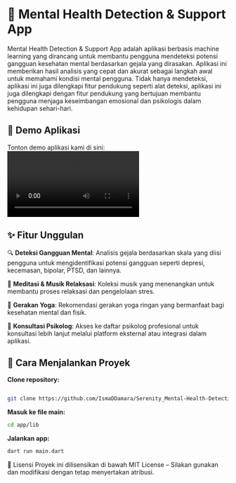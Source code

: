 # 🧠 **Mental Health Detection & Support App**

Mental Health Detection & Support App adalah aplikasi berbasis machine learning yang dirancang untuk membantu pengguna mendeteksi potensi gangguan kesehatan mental berdasarkan gejala yang dirasakan. Aplikasi ini memberikan hasil analisis yang cepat dan akurat sebagai langkah awal untuk memahami kondisi mental pengguna.
Tidak hanya mendeteksi, aplikasi ini juga dilengkapi fitur pendukung seperti alat deteksi, aplikasi ini juga dilengkapi dengan fitur pendukung yang bertujuan membantu pengguna menjaga keseimbangan emosional dan psikologis dalam kehidupan sehari-hari.

## 🎥 Demo Aplikasi
Tonton demo aplikasi kami di sini:
<video controls src="Demo Aplikasi Serenity.mp4" title="Title"></video>

## ✨ **Fitur Unggulan**

🔍 **Deteksi Gangguan Mental**: Analisis gejala berdasarkan skala yang diisi pengguna untuk mengidentifikasi potensi gangguan seperti depresi, kecemasan, bipolar, PTSD, dan lainnya.

🎵 **Meditasi & Musik Relaksasi**: Koleksi musik yang menenangkan untuk membantu proses relaksasi dan pengelolaan stres.

🧘 **Gerakan Yoga**: Rekomendasi gerakan yoga ringan yang bermanfaat bagi kesehatan mental dan fisik.

💬 **Konsultasi Psikolog**: Akses ke daftar psikolog profesional untuk konsultasi lebih lanjut melalui platform eksternal atau integrasi dalam aplikasi.

## **🚀 Cara Menjalankan Proyek**

**Clone repository:**

```bash

git clone https://github.com/IsmaDDamara/Serenity_Mental-Health-Detection-Support-App.git
```

**Masuk ke file main:**

```bash
cd app/lib
```

**Jalankan app:**

```bash
dart run main.dart
```

📄 Lisensi
Proyek ini dilisensikan di bawah MIT License – Silakan gunakan dan modifikasi dengan tetap menyertakan atribusi.
